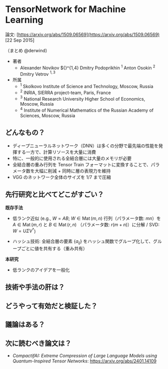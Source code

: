 # TensorNetwork for Machine Learning

論文: [https://arxiv.org/abs/1509.06569](https://arxiv.org/abs/1509.06569) [22 Sep 2015]


（まとめ @derwind）

- 著者
    - Alexander Novikov ${}^{1,4} Dmitry Podoprikhin ${}^1$ Anton Osokin ${}^2$ Dmitry Vetrov ${}^{1,3}$
- 所属
    - ${}^1$ Skolkovo Institute of Science and Technology, Moscow, Russia
    - ${}^2$ INRIA, SIERRA project-team, Paris, France
    - ${}^3$ National Research University Higher School of Economics, Moscow, Russia
    - ${}^4$ Institute of Numerical Mathematics of the Russian Academy of Sciences, Moscow, Russia

## どんなもの？

- ディープニューラルネットワーク（DNN）は多くの分野で最先端の性能を発揮する一方で、計算リソースを大量に消費
- 特に、一般的に使用される全結合層には大量のメモリが必要
- 全結合層の重み行列を Tensor Train フォーマットに変換することで、パラメータ数を大幅に削減 + 同時に層の表現力を維持
- VGG のネットワーク全体のサイズを 1/7 まで圧縮

## 先行研究と比べてどこがすごい？

**既存手法**

- 低ランク近似 (e.g., $W = AB$; $W \in \operatorname{Mat}(m,n)$ 行列（パラメータ数: $mn$）を $A \in \operatorname{Mat}(m,r)$ と $B \in \operatorname{Mat}(r,n)$ （パラメータ数: $r (m + n)$）に分解 / SVD: $W = U \Sigma V^\dagger$)

- ハッシュ技術: 全結合層の要素 $\{ a_{ij} \}$ をハッシュ関数でグループ化して、グループごとに値を共有する（重み共有）

**本研究**

- 低ランクのアイデアを一般化

## 技術や手法の肝は？

## どうやって有効だと検証した？

## 議論はある？

## 次に読むべき論文は？

- _CompactifAI: Extreme Compression of Large Language Models using Quantum-Inspired Tensor Networks_: https://arxiv.org/abs/2401.14109
